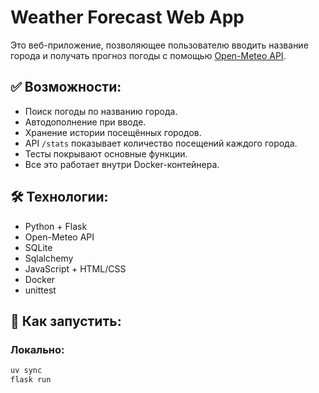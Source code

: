 # Weather Forecast Web App

Это веб-приложение, позволяющее пользователю вводить название города и получать прогноз погоды с помощью [Open-Meteo API](https://open-meteo.com/).

## ✅ Возможности:

- Поиск погоды по названию города.
- Автодополнение при вводе.
- Хранение истории посещённых городов.
- API `/stats` показывает количество посещений каждого города.
- Тесты покрывают основные функции.
- Все это работает внутри Docker-контейнера.

## 🛠️ Технологии:

- Python + Flask
- Open-Meteo API
- SQLite
- Sqlalchemy
- JavaScript + HTML/CSS
- Docker
- unittest

## 🚀 Как запустить:

### Локально:

```bash
uv sync
flask run
```
